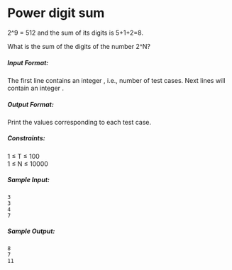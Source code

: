 Power digit sum
======

2^9 = 512 and the sum of its digits is 5+1+2=8.

What is the sum of the digits of the number 2^N?

##### Input Format:
The first line contains an integer , i.e., number of test cases.
Next lines will contain an integer .

##### Output Format:
Print the values corresponding to each test case.

##### Constraints:
1 ≤ T ≤ 100  
1 ≤ N ≤ 10000  

##### Sample Input:
```
3
3
4
7
```

##### Sample Output:
```
8
7
11
```
